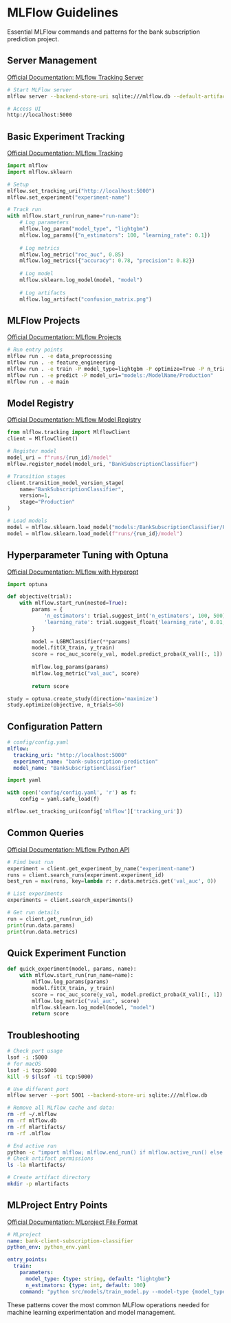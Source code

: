 # MLFlow Guidelines

Essential MLFlow commands and patterns for the bank subscription prediction project.

## Server Management

[Official Documentation: MLflow Tracking Server](https://mlflow.org/docs/latest/tracking/server.html)

```bash
# Start MLFlow server
mlflow server --backend-store-uri sqlite:///mlflow.db --default-artifact-root ./mlartifacts --port 5001

# Access UI
http://localhost:5000
```

## Basic Experiment Tracking

[Official Documentation: MLflow Tracking](https://mlflow.org/docs/latest/tracking.html)

```python
import mlflow
import mlflow.sklearn

# Setup
mlflow.set_tracking_uri("http://localhost:5000")
mlflow.set_experiment("experiment-name")

# Track run
with mlflow.start_run(run_name="run-name"):
    # Log parameters
    mlflow.log_param("model_type", "lightgbm")
    mlflow.log_params({"n_estimators": 100, "learning_rate": 0.1})
    
    # Log metrics
    mlflow.log_metric("roc_auc", 0.85)
    mlflow.log_metrics({"accuracy": 0.78, "precision": 0.82})
    
    # Log model
    mlflow.sklearn.log_model(model, "model")
    
    # Log artifacts
    mlflow.log_artifact("confusion_matrix.png")
```

## MLFlow Projects

[Official Documentation: MLflow Projects](https://mlflow.org/docs/latest/projects.html)

```bash
# Run entry points
mlflow run . -e data_preprocessing
mlflow run . -e feature_engineering
mlflow run . -e train -P model_type=lightgbm -P optimize=True -P n_trials=2
mlflow run . -e predict -P model_uri="models:/ModelName/Production"
mlflow run . -e main
```

## Model Registry

[Official Documentation: MLflow Model Registry](https://mlflow.org/docs/latest/model-registry.html)

```python
from mlflow.tracking import MlflowClient
client = MlflowClient()

# Register model
model_uri = f"runs/{run_id}/model"
mlflow.register_model(model_uri, "BankSubscriptionClassifier")

# Transition stages
client.transition_model_version_stage(
    name="BankSubscriptionClassifier",
    version=1,
    stage="Production"
)

# Load models
model = mlflow.sklearn.load_model("models:/BankSubscriptionClassifier/Production")
model = mlflow.sklearn.load_model(f"runs/{run_id}/model")
```

## Hyperparameter Tuning with Optuna

[Official Documentation: MLflow with Hyperopt](https://mlflow.org/docs/latest/traditional-ml/hyperparameter-tuning-with-child-runs/index.html)

```python
import optuna

def objective(trial):
    with mlflow.start_run(nested=True):
        params = {
            'n_estimators': trial.suggest_int('n_estimators', 100, 500),
            'learning_rate': trial.suggest_float('learning_rate', 0.01, 0.3)
        }
        
        model = LGBMClassifier(**params)
        model.fit(X_train, y_train)
        score = roc_auc_score(y_val, model.predict_proba(X_val)[:, 1])
        
        mlflow.log_params(params)
        mlflow.log_metric("val_auc", score)
        
        return score

study = optuna.create_study(direction='maximize')
study.optimize(objective, n_trials=50)
```

## Configuration Pattern

```yaml
# config/config.yaml
mlflow:
  tracking_uri: "http://localhost:5000"
  experiment_name: "bank-subscription-prediction"
  model_name: "BankSubscriptionClassifier"
```

```python
import yaml

with open('config/config.yaml', 'r') as f:
    config = yaml.safe_load(f)

mlflow.set_tracking_uri(config['mlflow']['tracking_uri'])
```

## Common Queries

[Official Documentation: MLflow Python API](https://mlflow.org/docs/latest/python_api/index.html)

```python
# Find best run
experiment = client.get_experiment_by_name("experiment-name")
runs = client.search_runs(experiment.experiment_id)
best_run = max(runs, key=lambda r: r.data.metrics.get('val_auc', 0))

# List experiments
experiments = client.search_experiments()

# Get run details
run = client.get_run(run_id)
print(run.data.params)
print(run.data.metrics)
```

## Quick Experiment Function

```python
def quick_experiment(model, params, name):
    with mlflow.start_run(run_name=name):
        mlflow.log_params(params)
        model.fit(X_train, y_train)
        score = roc_auc_score(y_val, model.predict_proba(X_val)[:, 1])
        mlflow.log_metric("val_auc", score)
        mlflow.sklearn.log_model(model, "model")
        return score
```

## Troubleshooting

```bash
# Check port usage
lsof -i :5000
# for macOS
lsof -i tcp:5000
kill -9 $(lsof -ti tcp:5000)

# Use different port
mlflow server --port 5001 --backend-store-uri sqlite:///mlflow.db

# Remove all MLflow cache and data:
rm -rf ~/.mlflow
rm -rf mlflow.db
rm -rf mlartifacts/
rm -rf .mlflow

# End active run
python -c "import mlflow; mlflow.end_run() if mlflow.active_run() else print('No active run')"
# Check artifact permissions
ls -la mlartifacts/

# Create artifact directory
mkdir -p mlartifacts
```

## MLProject Entry Points

[Official Documentation: MLproject File Format](https://mlflow.org/docs/latest/projects.html#mlproject-file)

```yaml
# MLproject
name: bank-client-subscription-classifier
python_env: python_env.yaml

entry_points:
  train:
    parameters:
      model_type: {type: string, default: "lightgbm"}
      n_estimators: {type: int, default: 100}
    command: "python src/models/train_model.py --model-type {model_type}"
```

These patterns cover the most common MLFlow operations needed for machine learning experimentation and model management.